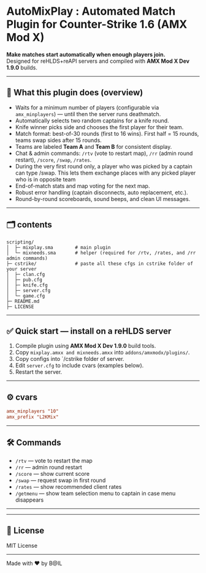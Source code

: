 # AutoMixPlay : Automated Match Plugin for Counter-Strike 1.6 (AMX Mod X)

**Make matches start automatically when enough players join.**  
Designed for reHLDS+reAPI servers and compiled with **AMX Mod X Dev 1.9.0** builds.

---

## 🔧 What this plugin does (overview)
- Waits for a minimum number of players (configurable via `amx_minplayers`) — until then the server runs deathmatch.
- Automatically selects two random captains for a knife round.
- Knife winner picks side and chooses the first player for their team.
- Match format: best-of-30 rounds (first to 16 wins). First half = 15 rounds, teams swap sides after 15 rounds.
- Teams are labeled **Team A** and **Team B** for consistent display.
- Chat & admin commands: `/rtv` (vote to restart map), `/rr` (admin round restart), `/score`, `/swap`, `/rates`.
- During the very first round only, a player who was picked by a captain can type /swap. This lets them exchange places with any picked player who is in opposite team
- End-of-match stats and map voting for the next map.
- Robust error handling (captain disconnects, auto replacement, etc.).
- Round-by-round scoreboards, sound beeps, and clean UI messages.

---

## 🗂️ contents
```
scripting/
│  ├─ mixplay.sma        # main plugin 
│  └─ mixneeds.sma       # helper (required for /rtv, /rates, and /rr admin commands)
├─ cstrike/              # paste all these cfgs in cstrike folder of your server
│  ├─ clan.cfg          
│  ├─ pub.cfg            
│  ├─ knife.cfg         
│  ├─ server.cfg        
│  └─ game.cfg           
├─ README.md
├─ LICENSE
```

---

## ✅ Quick start — install on a reHLDS server
1. Compile plugin using **AMX Mod X Dev 1.9.0** build tools.
2. Copy `mixplay.amxx and mixneeds.amxx` into `addons/amxmodx/plugins/`.
3. Copy configs into `/cstrike folder of server.
4. Edit `server.cfg` to include cvars (examples below).
5. Restart the server.

---

## ⚙️ cvars
```cfg
amx_minplayers "10"
amx_prefix "L2KMix"
```

---

## 🛠️ Commands
- `/rtv` — vote to restart the map
- `/rr` — admin round restart
- `/score` — show current score
- `/swap` — request swap in first round
- `/rates` — show recommended client rates
- `/getmenu` — show team selection menu to captain in case menu disappears

---

---

## 📝 License
MIT License

---
Made with ❤️ by B@IL
